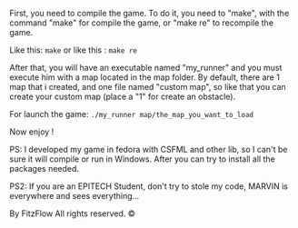First, you need to compile the game. To do it, you need to "make", with the command "make" for compile the game, or "make re" to recompile the game.

Like this:
            ```make``` or like this : ```make re```

After that, you will have an executable named "my_runner" and you must execute him with a map located in the map folder. By default, there are 1 map that i created, and one file named "custom map", so like that you can create your custom map (place a "1" for create an obstacle).

For launch the game:
            ```./my_runner map/the_map_you_want_to_load```

Now enjoy !

PS: I developed my game in fedora with CSFML and other lib, so I can't be sure it will compile or run in Windows.
    After you can try to install all the packages needed.

PS2: If you are an EPITECH Student, don't try to stole my code, MARVIN is everywhere and sees everything...

By FitzFlow
    All rights reserved. ©
